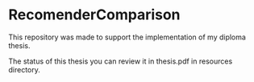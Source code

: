 # RecomenderComparison

This repository was made to support the implementation of my diploma thesis.

The status of this thesis you can review it in thesis.pdf in resources directory.